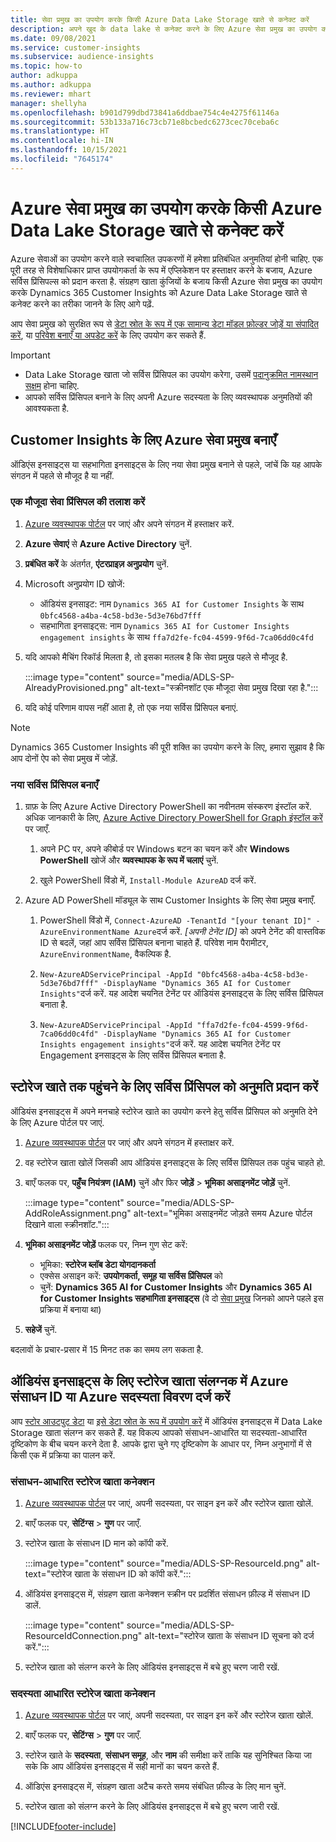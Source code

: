 ```yaml
---
title: सेवा प्रमुख का उपयोग करके किसी Azure Data Lake Storage खाते से कनेक्ट करें
description: अपने खुद के data lake से कनेक्ट करने के लिए Azure सेवा प्रमुख का उपयोग करें.
ms.date: 09/08/2021
ms.service: customer-insights
ms.subservice: audience-insights
ms.topic: how-to
author: adkuppa
ms.author: adkuppa
ms.reviewer: mhart
manager: shellyha
ms.openlocfilehash: b901d799dbd73841a6ddbae754c4e4275f61146a
ms.sourcegitcommit: 53b133a716c73cb71e8bcbedc6273cec70ceba6c
ms.translationtype: HT
ms.contentlocale: hi-IN
ms.lasthandoff: 10/15/2021
ms.locfileid: "7645174"
---
```

# <a name="connect-to-an-azure-data-lake-storage-account-by-using-an-azure-service-principal"></a>Azure सेवा प्रमुख का उपयोग करके किसी Azure Data Lake Storage खाते से कनेक्ट करें

Azure सेवाओं का उपयोग करने वाले स्वचालित उपकरणों में हमेशा प्रतिबंधित अनुमतियां होनी चाहिए. एक पूरी तरह से विशेषाधिकार प्राप्त उपयोगकर्ता के रूप में एप्लिकेशन पर हस्ताक्षर करने के बजाय, Azure सर्विस प्रिंसिपल्स को प्रदान करता है. संग्रहण खाता कुंजियों के बजाय किसी Azure सेवा प्रमुख का उपयोग करके Dynamics 365 Customer Insights को Azure Data Lake Storage खाते से कनेक्ट करने का तरीका जानने के लिए आगे पढ़ें. 

आप सेवा प्रमुख को सुरक्षित रूप से [डेटा स्रोत के रूप में एक सामान्य डेटा मॉडल फ़ोल्डर जोड़ें या संपादित करें](connect-common-data-model.md), या [परिवेश बनाएँ या अपडेट करें](create-environment.md) के लिए उपयोग कर सकते हैं.

> [!IMPORTANT]
> - Data Lake Storage खाता जो सर्विस प्रिंसिपल का उपयोग करेगा, उसमें [पदानुक्रमित नामस्थान सक्षम](/azure/storage/blobs/data-lake-storage-namespace) होना चाहिए.
> - आपको सर्विस प्रिंसिपल बनाने के लिए अपनी Azure सदस्यता के लिए व्यवस्थापक अनुमतियों की आवश्यकता है.

## <a name="create-an-azure-service-principal-for-customer-insights"></a>Customer Insights के लिए Azure सेवा प्रमुख बनाएँ

ऑडिएंस इनसाइट्स या सहभागिता इनसाइट्स के लिए नया सेवा प्रमुख बनाने से पहले, जांचें कि यह आपके संगठन में पहले से मौजूद है या नहीं.

### <a name="look-for-an-existing-service-principal"></a>एक मौजूदा सेवा प्रिंसिपल की तलाश करें

1. [Azure व्यवस्थापक पोर्टल](https://portal.azure.com) पर जाएं और अपने संगठन में हस्ताक्षर करें.

2. **Azure सेवाएं** से **Azure Active Directory** चुनें.

3. **प्रबंधित करें** के अंतर्गत, **एंटरप्राइज़ अनुप्रयोग** चुनें.

4. Microsoft अनुप्रयोग ID खोजें:
   - ऑडियंस इनसाइट: नाम `Dynamics 365 AI for Customer Insights` के साथ `0bfc4568-a4ba-4c58-bd3e-5d3e76bd7fff`
   - सहभागिता इनसाइट्स: नाम `Dynamics 365 AI for Customer Insights engagement insights` के साथ `ffa7d2fe-fc04-4599-9f6d-7ca06dd0c4fd`

5. यदि आपको मैचिंग रिकॉर्ड मिलता है, तो इसका मतलब है कि सेवा प्रमुख पहले से मौजूद है. 
   
   :::image type="content" source="media/ADLS-SP-AlreadyProvisioned.png" alt-text="स्क्रीनशॉट एक मौजूदा सेवा प्रमुख दिखा रहा है.":::
   
6. यदि कोई परिणाम वापस नहीं आता है, तो एक नया सर्विस प्रिंसिपल बनाएं.

>[!NOTE]
>Dynamics 365 Customer Insights की पूरी शक्ति का उपयोग करने के लिए, हमारा सुझाव है कि आप दोनों ऐप को सेवा प्रमुख में जोड़ें.

### <a name="create-a-new-service-principal"></a>नया सर्विस प्रिंसिपल बनाएँ

1. ग्राफ़ के लिए Azure Active Directory PowerShell का नवीनतम संस्करण इंस्टॉल करें. अधिक जानकारी के लिए, [Azure Active Directory PowerShell for Graph इंस्टॉल करें](/powershell/azure/active-directory/install-adv2) पर जाएँ.

   1. अपने PC पर, अपने कीबोर्ड पर Windows बटन का चयन करें और **Windows PowerShell** खोजें और **व्यवस्थापक के रूप में चलाएं** चुनें.
   
   1. खुले PowerShell विंडो में, `Install-Module AzureAD` दर्ज करें.

2. Azure AD PowerShell मॉड्यूल के साथ Customer Insights के लिए सेवा प्रमुख बनाएँ.

   1. PowerShell विंडो में, `Connect-AzureAD -TenantId "[your tenant ID]" -AzureEnvironmentName Azure`दर्ज करें. *[अपनी टेनेंट ID]* को अपने टेनेंट की वास्तविक ID से बदलें, जहां आप सर्विस प्रिंसिपल बनाना चाहते हैं. परिवेश नाम पैरामीटर, `AzureEnvironmentName`, वैकल्पिक है.
  
   1. `New-AzureADServicePrincipal -AppId "0bfc4568-a4ba-4c58-bd3e-5d3e76bd7fff" -DisplayName "Dynamics 365 AI for Customer Insights"`दर्ज करें. यह आदेश चयनित टेनेंट पर ऑडियंस इनसाइट्स के लिए सर्विस प्रिंसिपल बनाता है. 

   1. `New-AzureADServicePrincipal -AppId "ffa7d2fe-fc04-4599-9f6d-7ca06dd0c4fd" -DisplayName "Dynamics 365 AI for Customer Insights engagement insights"`दर्ज करें. यह आदेश चयनित टेनेंट पर Engagement इनसाइट्स के लिए सर्विस प्रिंसिपल बनाता है.

## <a name="grant-permissions-to-the-service-principal-to-access-the-storage-account"></a>स्टोरेज खाते तक पहुंचने के लिए सर्विस प्रिंसिपल को अनुमति प्रदान करें

ऑडियंस इनसाइट्स में अपने मनचाहे स्टोरेज खाते का उपयोग करने हेतु सर्विस प्रिंसिपल को अनुमति देने के लिए Azure पोर्टल पर जाएं.

1. [Azure व्यवस्थापक पोर्टल](https://portal.azure.com) पर जाएं और अपने संगठन में हस्ताक्षर करें.

1. वह स्टोरेज खाता खोलें जिसकी आप ऑडियंस इनसाइट्स के लिए सर्विस प्रिंसिपल तक पहुंच चाहते हो.

1. बाएँ फलक पर, **पहुँच नियंत्रण (IAM)** चुनें और फिर **जोड़ें** > **भूमिका असाइनमेंट जोड़ें** चुनें.

   :::image type="content" source="media/ADLS-SP-AddRoleAssignment.png" alt-text="भूमिका असाइनमेंट जोड़ते समय Azure पोर्टल दिखाने वाला स्क्रीनशॉट.":::

1. **भूमिका असाइनमेंट जोड़ें** फलक पर, निम्न गुण सेट करें:
   - भूमिका: **स्टोरेज ब्लॉब डेटा योगदानकर्ता**
   - एक्सेस असाइन करें: **उपयोगकर्ता, समूह या सर्विस प्रिंसिपल** को
   - चुनें: **Dynamics 365 AI for Customer Insights** और **Dynamics 365 AI for Customer Insights सहभागिता इनसाइट्स** (वे दो [सेवा प्रमुख](#create-a-new-service-principal) जिनको आपने पहले इस प्रक्रिया में बनाया था)

1.  **सहेजें** चुनें.

बदलावों के प्रचार-प्रसार में 15 मिनट तक का समय लग सकता है.

## <a name="enter-the-azure-resource-id-or-the-azure-subscription-details-in-the-storage-account-attachment-to-audience-insights"></a>ऑडियंस इनसाइट्स के लिए स्टोरेज खाता संलग्नक में Azure संसाधन ID या Azure सदस्यता विवरण दर्ज करें

आप [स्टोर आउटपुट डेटा](manage-environments.md) या [इसे डेटा स्रोत के रूप में उपयोग करें](connect-common-data-service-lake.md) में ऑडियंस इनसाइट्स में Data Lake Storage खाता संलग्न कर सकते हैं. यह विकल्प आपको संसाधन-आधारित या सदस्यता-आधारित दृष्टिकोण के बीच चयन करने देता है. आपके द्वारा चुने गए दृष्टिकोण के आधार पर, निम्न अनुभागों में से किसी एक में प्रक्रिया का पालन करें.

### <a name="resource-based-storage-account-connection"></a>संसाधन-आधारित स्टोरेज खाता कनेक्शन

1. [Azure व्यवस्थापक पोर्टल](https://portal.azure.com) पर जाएं, अपनी सदस्यता, पर साइन इन करें और स्टोरेज खाता खोलें.

1. बाएँ फलक पर, **सेटिंग्स** > **गुण** पर जाएँ.

1. स्टोरेज खाता के संसाधन ID मान को कॉपी करें.

   :::image type="content" source="media/ADLS-SP-ResourceId.png" alt-text="स्टोरेज खाता के संसाधन ID को कॉपी करें.":::

1. ऑडियंस इनसाइट्स में, संग्रहण खाता कनेक्शन स्क्रीन पर प्रदर्शित संसाधन फ़ील्ड में संसाधन ID डालें.

   :::image type="content" source="media/ADLS-SP-ResourceIdConnection.png" alt-text="स्टोरेज खाता के संसाधन ID सूचना को दर्ज करें.":::   

1. स्टोरेज खाता को संलग्न करने के लिए ऑडियंस इनसाइट्स में बचे हुए चरण जारी रखें.

### <a name="subscription-based-storage-account-connection"></a>सदस्यता आधारित स्टोरेज खाता कनेक्शन

1. [Azure व्यवस्थापक पोर्टल](https://portal.azure.com) पर जाएं, अपनी सदस्यता, पर साइन इन करें और स्टोरेज खाता खोलें.

1. बाएँ फलक पर, **सेटिंग्स** > **गुण** पर जाएँ.

1. स्टोरेज खाते के **सदस्यता**, **संसाधन समूह**, और **नाम** की समीक्षा करें ताकि यह सुनिश्चित किया जा सके कि आप ऑडियंस इनसाइट्स में सही मानों का चयन करते हैं.

1. ऑडिएंस इनसाइट्स में, संग्रहण खाता अटैच करते समय संबंधित फ़ील्ड के लिए मान चुनें.

1. स्टोरेज खाता को संलग्न करने के लिए ऑडियंस इनसाइट्स में बचे हुए चरण जारी रखें.


[!INCLUDE[footer-include](../includes/footer-banner.md)]
